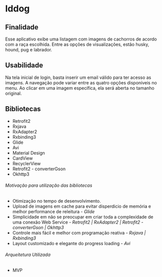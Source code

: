 # Iddog

## Finalidade
Esse aplicativo exibe uma listagem com imagens de cachorros de acordo com a raça escolhida.
Entre as opções de visualizações, estão husky, hound, pug e labrador. 

## Usabilidade
Na tela inicial de login, basta inserir um email válido para ter acesso as imagens.
A navegação pode variar entre as quatro opções disponíveis no menu.
Ao clicar em uma imagem específica, ela será aberta no tamanho original.

## Bibliotecas
+ Retrofit2
+ Rxjava
+ RxAdapter2  
+ Rxbinding3
+ Glide
+ Avi
+ Material Design
+ CardView
+ RecyclerView
+ Retrofit2 - converterGson
+ Okhttp3

###### Motivação para utilização das bibliotecas
+ Otimização no tempo de desenvolvimento.
+ Upload de imagens em cache para evitar disperdicio de memória e melhor performance de releitura - *Glide*
+ Simplicidade em não se preocupar  em criar toda a complexidade de uma conexão Web Service - *Retrofit2 | RxAdapter2 | Retrofit2 - converterGson | Okhttp3* 
+ Controle mais fácil e melhor com programação reativa - *Rxjava | Rxbinding3*
+ Layout customizado e elegante do progress loading - *Avi*

###### Arqueitetura Utilizada
+ MVP
